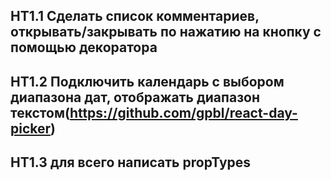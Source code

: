 ## HT1.1 Сделать список комментариев, открывать/закрывать по нажатию на кнопку с помощью декоратора
## HT1.2 Подключить календарь с выбором диапазона дат, отображать диапазон текстом(https://github.com/gpbl/react-day-picker)
## HT1.3 для всего написать propTypes
